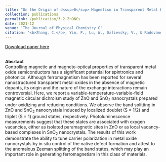 ```yaml
---
title: "On the Origin of d<sup>0</sup> Magnetism in Transparent Metal Oxide Nanocrystals"
collection: publications
permalink: /publication/3.2-ZnONCs
date: 2021-12
venue: 'The Journal of Physical Chemistry C'
citation: '<b>Zhang, C.</b>, Yin, P., Lu, W., Galievsky, V., & Radovanovic, P. V. (2021). &quot;On the Origin of d<sup>0</sup> Magnetism in Transparent Metal Oxide Nanocrystals.&quot; <i>The Journal of Physical Chemistry C</i> 125(50), 27714-27722.'
---
```


[Download paper here](https://pubs.acs.org/doi/full/10.1021/acs.jpcc.1c06959)

<br/><b>Absrtact</b><br/>
Controlling magnetic and magneto-optical properties of transparent metal oxide semiconductors has a significant potential for spintronics and photonics. Although ferromagnetism has been reported for several nanostructured transparent metal oxides in the absence of magnetic dopants, its origin and the nature of the exchange interactions remain controversial. Here, we report a variable-temperature–variable-field magnetic circular dichroism study of ZnO and SnO<sub>2</sub> nanocrystals prepared under oxidizing and reducing conditions. We observe the band splitting in ZnO and SnO<sub>2</sub> nanocrystals induced by localized doublet (S = 1/2) and triplet (S = 1) ground states, respectively. Photoluminescence measurements suggest that these states are associated with oxygen vacancies, either as isolated paramagnetic sites in ZnO or as local vacancy-based complexes in SnO<sub>2</sub> nanocrystals. The results of this work demonstrate the ability to tune carrier polarization in metal oxide nanocrystals by in situ control of the native defect formation and attest to the anomalous Zeeman splitting of the band states, which may play an important role in generating ferromagnetism in this class of materials.